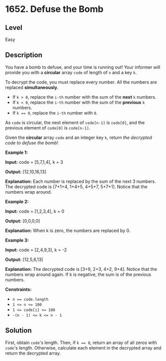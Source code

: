 # 1652. Defuse the Bomb
## Level
Easy

## Description
You have a bomb to defuse, and your time is running out! Your informer will provide you with a **circular** array `code` of length of `n` and a key `k`.

To decrypt the code, you must replace every number. All the numbers are replaced **simultaneously**.

* If `k > 0`, replace the `i-th` number with the sum of the **next** `k` numbers.
* If `k < 0`, replace the `i-th` number with the sum of the **previous** `k` numbers.
* If `k == 0`, replace the `i-th` number with `0`.

As `code` is circular, the next element of `code[n-1]` is `code[0]`, and the previous element of `code[0]` is `code[n-1]`.

Given the **circular** array `code` and an integer key `k`, return *the decrypted code to defuse the bomb*!

**Example 1:**

**Input:** code = [5,7,1,4], k = 3

**Output:** [12,10,16,13]

**Explanation:** Each number is replaced by the sum of the next 3 numbers. The decrypted code is [7+1+4, 1+4+5, 4+5+7, 5+7+1]. Notice that the numbers wrap around.

**Example 2:**

**Input:** code = [1,2,3,4], k = 0

**Output:** [0,0,0,0]

**Explanation:** When k is zero, the numbers are replaced by 0. 

**Example 3:**

**Input:** code = [2,4,9,3], k = -2

**Output:** [12,5,6,13]

**Explanation:** The decrypted code is [3+9, 2+3, 4+2, 9+4]. Notice that the numbers wrap around again. If k is negative, the sum is of the previous numbers.

**Constraints:**

* `n == code.length`
* `1 <= n <= 100`
* `1 <= code[i] <= 100`
* `-(n - 1) <= k <= n - 1`

## Solution
First, obtain `code`'s length. Then, if `k == 0`, return an array of all zeros with `code`'s length. Otherwise, calculate each element in the decrypted array and return the decrypted array.
